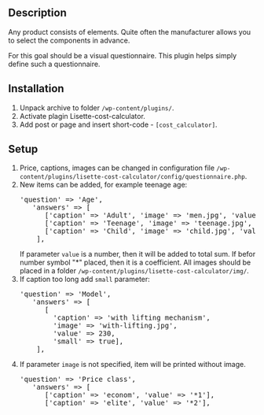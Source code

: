Description
---------
Any product consists of elements. 
Quite often the manufacturer allows you to select the components in advance. 

For this goal should be a visual questionnaire. 
This plugin helps simply define such a questionnaire. 

Installation
---------

1. Unpack archive to folder <code>/wp-content/plugins/</code>.
2. Activate plagin Lisette-cost-calculator.
3. Add post or page and insert short-code - <code>[cost_calculator]</code>.

Setup
---------

1. Price, captions, images can be changed in configuration file 
   <code>/wp-content/plugins/lisette-cost-calculator/config/questionnaire.php</code>.
2. New items can be added, for example teenage age:
   <pre>
   'question' => 'Age',
      'answers' => [
         ['caption' => 'Adult', 'image' => 'men.jpg', 'value' => '*1'],
         ['caption' => 'Teenage', 'image' => 'teenage.jpg', 'value' => '*1.1'],
         ['caption' => 'Child', 'image' => 'child.jpg', 'value' => '*1.3'],
       ],
   </pre>
   If parameter <code>value</code> is a number, then it will be added to total sum.
   If befor number symbol "*" placed, then it is a coefficient.
   All images should be placed in a folder <code>/wp-content/plugins/lisette-cost-calculator/img/</code>.
3. If caption too long add <code>small</code> parameter:
   <pre>
   'question' => 'Model',
      'answers' => [
         [
           'caption' => 'with lifting mechanism', 
           'image' => 'with-lifting.jpg', 
           'value' => 230, 
           'small' => true],
       ],
   </pre>
4. If parameter <code>image</code> is not specified, item will be printed without image.
   <pre>
   'question' => 'Price class',
      'answers' => [
         ['caption' => 'econom', 'value' => '*1'],
         ['caption' => 'elite', 'value' => '*2'],
    </pre>

